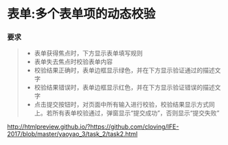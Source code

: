 # 表单:多个表单项的动态校验

### 要求

> - 表单获得焦点时，下方显示表单填写规则
> - 表单失去焦点时校验表单内容
> - 校验结果正确时，表单边框显示绿色，并在下方显示验证通过的描述文字
> - 校验结果错误时，表单边框显示红色，并在下方显示验证错误的描述文字
> - 点击提交按钮时，对页面中所有输入进行校验，校验结果显示方式同上。若所有表单校验通过，弹窗显示“提交成功”，否则显示“提交失败”

http://htmlpreview.github.io/?https://github.com/cloving/IFE-2017/blob/master/yaoyao_3/task_2/task2.html